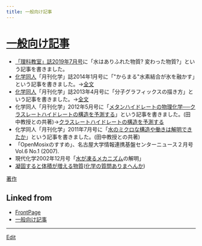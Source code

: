 ```yaml
---
title: 一般向け記事
---
```

# [一般向け記事](/一般向け記事)


* [「理科教室」誌2019年7月号](https://www.amazon.co.jp/dp/4780715393)に「水はありふれた物質? 変わった物質?」という記事を書きました。
* [化学同人](http://www.kagakudojin.co.jp/)「月刊化学」誌2014年1月号に「"からまる"水素結合が氷を融かす」という記事を書きました。→[全文](http://www.kagakudojin.co.jp/kagaku/web-kagaku01/c6901/c6901-matsumoto/index.html)
* [化学同人](http://www.kagakudojin.co.jp/)「月刊化学」誌2013年4月号に「分子グラフィックスの描き方」という記事を書きました。→[全文](http://www.kagakudojin.co.jp/kagaku/web-kagaku03/c6804/c6804-matsumoto/index.html)
* 化学同人「月刊化学」2012年5月号に「[メタンハイドレートの物理化学──クラスレートハイドレートの構造を予測する](http://www.kagakudojin.co.jp/book/b100534.html)」という記事を書きました。(田中教授との共著)→[クラスレートハイドレートの構造を予測する](/クラスレートハイドレートの構造を予測する)
* 化学同人「月刊化学」2011年7月号に「[水のミクロな構造や働きは解明できたか](http://www.kagakudojin.co.jp/kagaku/web-kagaku02/c6607/c6607-matsumoto/index.html)」という記事を書きました。(田中教授との共著)
* 「OpenMosixのすすめ」、名古屋大学情報連携基盤センターニュース２月号 Vol.6 No.1 (2007).
* 現代化学2002年12月号「[水が凍るメカニズム](/水が凍るメカニズム)の解明」
* [凝固すると体積が増える物質](http://www.chemistryquestion.jp/situmon/shitumon_kurashi_kagaku36_density.html)([化学の質問ありまへんか](http://www.chemistryquestion.jp))

[著作](/著作)



## Linked from

* [FrontPage](/FrontPage)
* [一般向け記事](/一般向け記事)


----
[Edit](https://github.com/vitroid/vitroid.github.io/edit/master/MD/一般向け記事.md)
